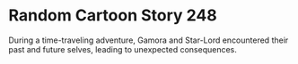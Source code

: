 # Random Cartoon Story 248

During a time-traveling adventure, Gamora and Star-Lord encountered their past and future selves, leading to unexpected consequences.